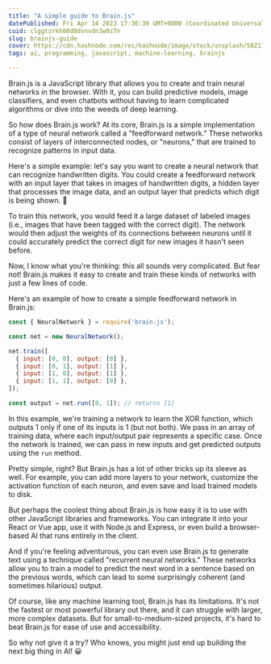 ```yaml
---
title: "A simple guide to Brain.js"
datePublished: Fri Apr 14 2023 17:36:39 GMT+0000 (Coordinated Universal Time)
cuid: clggtzrkh00d0dvnvdn3w9z7n
slug: brainjs-guide
cover: https://cdn.hashnode.com/res/hashnode/image/stock/unsplash/58Z17lnVS4U/upload/82e303852d4716103db48228ab3289a8.jpeg
tags: ai, programming, javascript, machine-learning, brainjs

---
```


Brain.js is a JavaScript library that allows you to create and train neural networks in the browser. With it, you can build predictive models, image classifiers, and even chatbots without having to learn complicated algorithms or dive into the weeds of deep learning.

So how does Brain.js work? At its core, Brain.js is a simple implementation of a type of neural network called a "feedforward network." These networks consist of layers of interconnected nodes, or "neurons," that are trained to recognize patterns in input data.

Here's a simple example: let's say you want to create a neural network that can recognize handwritten digits. You could create a feedforward network with an input layer that takes in images of handwritten digits, a hidden layer that processes the image data, and an output layer that predicts which digit is being shown. 🔮

To train this network, you would feed it a large dataset of labeled images (i.e., images that have been tagged with the correct digit). The network would then adjust the weights of its connections between neurons until it could accurately predict the correct digit for new images it hasn't seen before.

Now, I know what you're thinking: this all sounds very complicated. But fear not! Brain.js makes it easy to create and train these kinds of networks with just a few lines of code.

Here's an example of how to create a simple feedforward network in Brain.js:

```javascript
const { NeuralNetwork } = require('brain.js');

const net = new NeuralNetwork();

net.train([
  { input: [0, 0], output: [0] },
  { input: [0, 1], output: [1] },
  { input: [1, 0], output: [1] },
  { input: [1, 1], output: [0] },
]);

const output = net.run([0, 1]); // returns [1]
```

In this example, we're training a network to learn the XOR function, which outputs 1 only if one of its inputs is 1 (but not both). We pass in an array of training data, where each input/output pair represents a specific case. Once the network is trained, we can pass in new inputs and get predicted outputs using the `run` method.

Pretty simple, right? But Brain.js has a lot of other tricks up its sleeve as well. For example, you can add more layers to your network, customize the activation function of each neuron, and even save and load trained models to disk.

But perhaps the coolest thing about Brain.js is how easy it is to use with other JavaScript libraries and frameworks. You can integrate it into your React or Vue app, use it with Node.js and Express, or even build a browser-based AI that runs entirely in the client.

And if you're feeling adventurous, you can even use Brain.js to generate text using a technique called "recurrent neural networks." These networks allow you to train a model to predict the next word in a sentence based on the previous words, which can lead to some surprisingly coherent (and sometimes hilarious) output.

Of course, like any machine learning tool, Brain.js has its limitations. It's not the fastest or most powerful library out there, and it can struggle with larger, more complex datasets. But for small-to-medium-sized projects, it's hard to beat Brain.js for ease of use and accessibility.

So why not give it a try? Who knows, you might just end up building the next big thing in AI! 😀